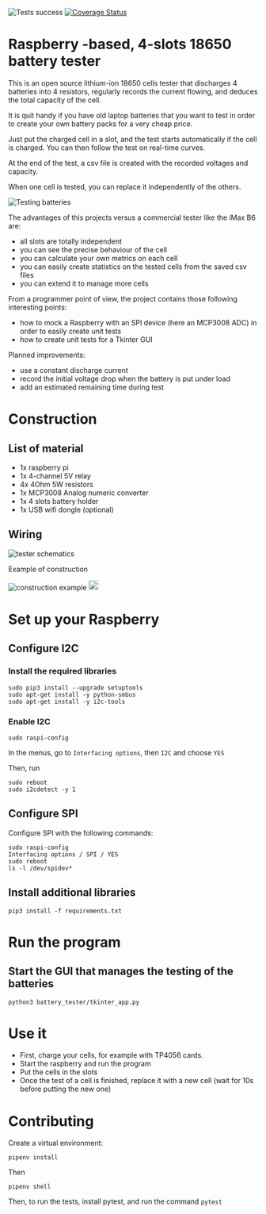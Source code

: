 
![](https://api.travis-ci.com/Geocali/18650_tester.svg?branch=master&status=passed "Tests success")
[![Coverage Status](https://coveralls.io/repos/github/Geocali/18650_tester/badge.svg?branch=master)](https://coveralls.io/github/Geocali/18650_tester?branch=master&service=github)

# Raspberry -based, 4-slots 18650 battery tester

This is an open source lithium-ion 18650 cells tester that discharges 4 batteries into 4 resistors, regularly records the current flowing, and deduces the total capacity of the cell.

It is quit handy if you have old laptop batteries that you want to test in order to create your own battery packs for a very cheap price.

Just put the charged cell in a slot, and the test starts automatically if the cell is charged. You can then follow the test on real-time curves.

At the end of the test, a csv file is created with the recorded voltages and capacity.

When one cell is tested, you can replace it independently of the others.

![Testing batteries](docs/example.gif)

The advantages of this projects versus a commercial tester like the iMax B6 are:
- all slots are totally independent
- you can see the precise behaviour of the cell
- you can calculate your own metrics on each cell
- you can easily create statistics on the tested cells from the saved csv files
- you can extend it to manage more cells

From a programmer point of view, the project contains those following interesting points:
- how to mock a Raspberry with an SPI device (here an MCP3008 ADC) in order to easily create unit tests
- how to create unit tests for a Tkinter GUI

Planned improvements:
- use a constant discharge current
- record the initial voltage drop when the battery is put under load
- add an estimated remaining time during test

# Construction

## List of material

- 1x raspberry pi
- 1x 4-channel 5V relay
- 4x 4Ohm 5W resistors
- 1x MCP3008 Analog numeric converter
- 1x 4 slots battery holder
- 1x USB wifi dongle (optional)

## Wiring

![tester schematics](docs/schematic.png)

Example of construction

![construction example](docs/constructed_tester.jpg)
<img src="docs/constructed_tester.jpg" width="20" />

# Set up your Raspberry

## Configure I2C

### Install the required libraries

```
sudo pip3 install --upgrade setuptools
sudo apt-get install -y python-smbus
sudo apt-get install -y i2c-tools
```

### Enable I2C

```
sudo raspi-config
```
In the menus, go to `Interfacing options`, then `I2C` and choose `YES`

Then, run

```
sudo reboot
sudo i2cdetect -y 1
```

## Configure SPI

Configure SPI with the following commands:

```
sudo raspi-config
Interfacing options / SPI / YES
sudo reboot
ls -l /dev/spidev*
```

## Install additional libraries
```
pip3 install -f requirements.txt
```

# Run the program

## Start the GUI that manages the testing of the batteries
```
python3 battery_tester/tkinter_app.py
```


# Use it

- First, charge your cells, for example with TP4056 cards.
- Start the raspberry and run the program
- Put the cells in the slots
- Once the test of a cell is finished, replace it with a new cell (wait for 10s before putting the new one)


# Contributing

Create a virtual environment:
```
pipenv install
```

Then
```
pipenv shell
```

Then, to run the tests, install pytest, and run the command ```pytest```